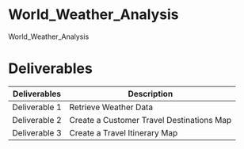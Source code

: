 # World_Weather_Analysis
World_Weather_Analysis


# Deliverables

| Deliverables      | Description |
| ----------- | ----------- |
| Deliverable 1      | Retrieve Weather Data      |
| Deliverable 2       | Create a Customer Travel Destinations Map     |
| Deliverable 3       | Create a Travel Itinerary Map       | 
